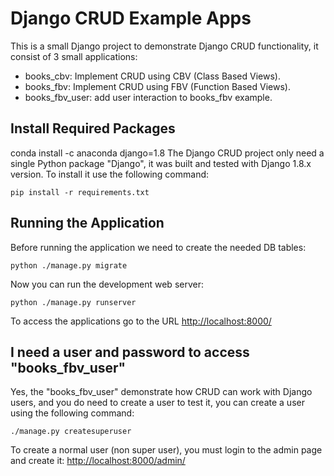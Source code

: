 # Django CRUD Example Apps

This is a small Django project to demonstrate Django CRUD functionality, it
consist of 3 small applications:

- books\_cbv: Implement CRUD using CBV (Class Based Views).
- books\_fbv: Implement CRUD using FBV (Function Based Views).
- books\_fbv\_user: add user interaction to books\_fbv example.


## Install Required Packages
conda install -c anaconda django=1.8
The Django CRUD project only need a single Python package "Django", it was built and
tested with Django 1.8.x version. To install it use the following command:

    pip install -r requirements.txt


## Running the Application

Before running the application we need to create the needed DB tables:

    python ./manage.py migrate

Now you can run the development web server:

    python ./manage.py runserver

To access the applications go to the URL <http://localhost:8000/>


## I need a user and password to access "books\_fbv\_user"

Yes, the "books\_fbv\_user" demonstrate how CRUD can work with Django users, and you do
need to create a user to test it, you can create a user using the following command:

    ./manage.py createsuperuser

To create a normal user (non super user), you must login to the admin page and
create it: <http://localhost:8000/admin/>
